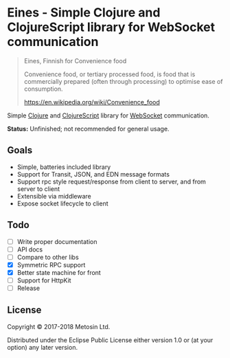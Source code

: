 # Eines - Simple Clojure and ClojureScript library for WebSocket communication

> Eines, Finnish for Convenience food
>
> Convenience food, or tertiary processed food, is food that is 
> commercially prepared (often through processing) to optimise 
> ease of consumption.
>
> https://en.wikipedia.org/wiki/Convenience_food

Simple [Clojure](http://clojure.org) and [ClojureScript](https://clojurescript.org) library 
for [WebSocket](https://developer.mozilla.org/en-US/docs/Web/API/WebSocket) communication.

**Status:** Unfinished; not recommended for general usage.

## Goals

* Simple, batteries included library
* Support for Transit, JSON, and EDN message formats
* Support rpc style request/response from client to server, and from server to client
* Extensible via middleware
* Expose socket lifecycle to client

## Todo

- [ ] Write proper documentation
- [ ] API docs
- [ ] Compare to other libs
- [x] Symmetric RPC support
- [x] Better state machine for front
- [ ] Support for HttpKit
- [ ] Release

## License

Copyright © 2017-2018 Metosin Ltd.

Distributed under the Eclipse Public License either version 1.0 or (at
your option) any later version.
